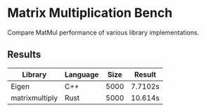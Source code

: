 # Matrix Multiplication Bench

Compare MatMul performance of various library implementations.

## Results

|    Library     | Language | Size | Result  |
|----------------|----------|------|---------|
|     Eigen      |   C++    | 5000 | 7.7102s |
| matrixmultiply |   Rust   | 5000 | 10.614s |